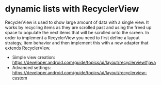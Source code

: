 # dynamic lists with RecyclerView

RecyclerView is used to show large amount of data with  a single view. It works by recycling items as they are scrolled past and using the freed up space to populate the next items that will be scrolled onto the screen. In order to implement a RecyclerView you need to first define a layout strategy, item behavior and then implement this with a new adapter that extends RecyclerView.

* Simple view creation: https://developer.android.com/guide/topics/ui/layout/recyclerview#java
* Advanced settings: https://developer.android.com/guide/topics/ui/layout/recyclerview-custom